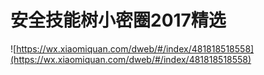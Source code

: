 # 安全技能树小密圈2017精选

![https://wx.xiaomiquan.com/dweb/#/index/481818518558](https://wx.xiaomiquan.com/dweb/#/index/481818518558)


